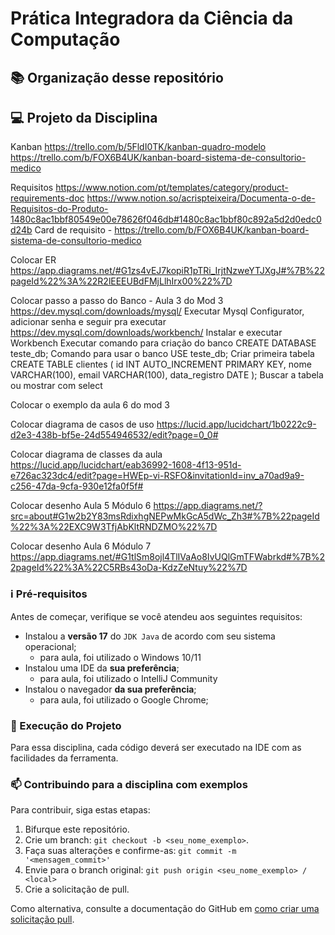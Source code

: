 # Prática Integradora da Ciência da Computação

## 📚 Organização desse repositório

## 💻 Projeto da Disciplina
Kanban
https://trello.com/b/5FldI0TK/kanban-quadro-modelo
https://trello.com/b/FOX6B4UK/kanban-board-sistema-de-consultorio-medico

Requisitos
https://www.notion.com/pt/templates/category/product-requirements-doc
https://www.notion.so/acrispteixeira/Documenta-o-de-Requisitos-do-Produto-1480c8ac1bbf80549e00e78626f046db#1480c8ac1bbf80c892a5d2d0edc0d24b
Card de requisito - https://trello.com/b/FOX6B4UK/kanban-board-sistema-de-consultorio-medico


Colocar ER
https://app.diagrams.net/#G1zs4vEJ7kopiR1pTRi_IrjtNzweYTJXgJ#%7B%22pageId%22%3A%22R2lEEEUBdFMjLlhIrx00%22%7D

Colocar passo a passo do Banco - Aula 3 do Mod 3
https://dev.mysql.com/downloads/mysql/
Executar Mysql Configurator, adicionar senha e seguir pra executar
https://dev.mysql.com/downloads/workbench/
Instalar e executar Workbench
Executar comando para criação do banco
CREATE DATABASE teste_db;
Comando para usar o banco
USE teste_db;
Criar primeira tabela
CREATE TABLE clientes ( 
id INT AUTO_INCREMENT PRIMARY KEY, 
nome VARCHAR(100), 
email VARCHAR(100), 
data_registro DATE );
Buscar a tabela ou mostrar com select


Colocar o exemplo da aula 6 do mod 3

Colocar diagrama de casos de uso
https://lucid.app/lucidchart/1b0222c9-d2e3-438b-bf5e-24d554946532/edit?page=0_0#

Colocar diagrama de classes da aula
https://lucid.app/lucidchart/eab36992-1608-4f13-951d-e726ac323dc4/edit?page=HWEp-vi-RSFO&invitationId=inv_a70ad9a9-c256-47da-9cfa-930e12fa0f5f#

Colocar desenho Aula 5 Módulo 6 
https://app.diagrams.net/?src=about#G1w2b2Y83msRdixhgNEPwMkGcA5dWc_Zh3#%7B%22pageId%22%3A%22EXC9W3TfjAbKltRNDZMO%22%7D

Colocar desenho Aula 6 Módulo 7
https://app.diagrams.net/#G1tlSm8ojl4TlIVaAo8IvUQlGmTFWabrkd#%7B%22pageId%22%3A%22C5RBs43oDa-KdzZeNtuy%22%7D

### ℹ️ Pré-requisitos

Antes de começar, verifique se você atendeu aos seguintes requisitos:

* Instalou a **versão 17** do `JDK Java` de acordo com seu sistema operacional;
  * para aula, foi utilizado o Windows 10/11
* Instalou uma IDE da **sua preferência**;
  * para aula, foi utilizado o IntelliJ Community
* Instalou o navegador **da sua preferência**;
  * para aula, foi utilizado o Google Chrome;

### 🚀 Execução do Projeto

Para essa disciplina, cada código deverá ser executado na IDE com as facilidades da ferramenta.

### 📫 Contribuindo para a disciplina com exemplos
<!---Se você foi aluno dessa disciplina e deseja contribuir com ajustes e/ou funcionalidades entre em contato com o responsável da sua aula e considere a criação de um arquivo CONTRIBUTING.md separado--->
Para contribuir, siga estas etapas:

1. Bifurque este repositório.
2. Crie um branch: `git checkout -b <seu_nome_exemplo>`.
3. Faça suas alterações e confirme-as: `git commit -m '<mensagem_commit>'`
4. Envie para o branch original: `git push origin <seu_nome_exemplo> / <local>`
5. Crie a solicitação de pull.

Como alternativa, consulte a documentação do GitHub em [como criar uma solicitação pull](https://help.github.com/en/github/collaborating-with-issues-and-pull-requests/creating-a-pull-request).
